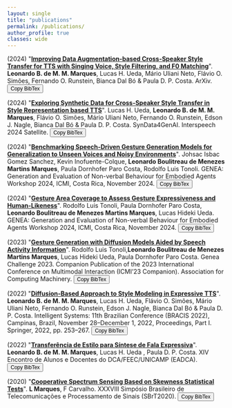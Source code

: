 ```yaml
---
layout: single
title: "publications"
permalink: /publications/
author_profile: true
classes: wide
---
```

(2024) "[**Improving Data Augmentation-based Cross-Speaker Style Transfer for TTS with Singing Voice, Style Filtering, and F0 Matching**](https://arxiv.org/pdf/2410.05620)". **Leonardo B. de M. M. Marques**, Lucas H. Ueda, Mário Uliani Neto, Flávio O. Simões, Fernando O. Runstein, Bianca Dal Bó & Paula D. P. Costa. ArXiv. <button onclick="copyBibTexImproving2024()">Copy BibTex</button>

<script>
function copyBibTexImproving2024() {
  const bibtex = `@misc{marques2024improvingdataaugmentationbasedcrossspeaker,
      title={Improving Data Augmentation-based Cross-Speaker Style Transfer for TTS with Singing Voice, Style Filtering, and F0 Matching}, 
      author={Leonardo B. de M. M. Marques and Lucas H. Ueda and Mário U. Neto and Flávio O. Simões and Fernando Runstein and Bianca Dal Bó and Paula D. P. Costa},
      year={2024},
      eprint={2410.05620},
      archivePrefix={arXiv},
      primaryClass={eess.AS},
      url={https://arxiv.org/abs/2410.05620}, 
  }`;
  navigator.clipboard.writeText(bibtex).then(() => {
    alert("BibTeX copied to clipboard!");
  }).catch(err => {
    console.error("Failed to copy text: ", err);
  });
}
</script>

(2024) "[**Exploring Synthetic Data for Cross-Speaker Style Transfer in Style Representation based TTS**](https://www.isca-archive.org/syndata4genai_2024/ueda24_syndata4genai.pdf)". Lucas H. Ueda, **Leonardo B. de M. M. Marques**, Flávio O. Simões, Mário Uliani Neto, Fernando O. Runstein, Edson J. Nagle, Bianca Dal Bó & Paula D. P. Costa. SynData4GenAI. Interspeech 2024 Satellite. <button onclick="copyBibTexExploring2024()">Copy BibTex</button>

<script>
function copyBibTexExploring2024() {
  const bibtex = `@article{ueda2024exploring,
  title={Exploring synthetic data for cross-speaker style transfer in style representation based TTS},
  author={Ueda, Lucas H and Marques, Leonardo B and Sim{\~o}es, Fl{\'a}vio O and Neto, M{\'a}rio U and Runstein, Fernando and B{\'o}, Bianca Dal and Costa, Paula DP},
  journal={arXiv preprint arXiv:2409.17364},
  year={2024}
  }`;
  navigator.clipboard.writeText(bibtex).then(() => {
    alert("BibTeX copied to clipboard!");
  }).catch(err => {
    console.error("Failed to copy text: ", err);
  });
}
</script>

(2024) "[**Benchmarking Speech-Driven Gesture Generation Models for Generalization to Unseen Voices and Noisy Environments**](https://openreview.net/pdf?id=m6FDIP5o4M)". Johsac Isbac Gomez Sanchez, Kevin Inofuente-Colque, **Leonardo Boulitreau de Menezes Martins Marques**, Paula Dornhofer Paro Costa, Rodolfo Luis Tonoli. GENEA: Generation and Evaluation of Non-verbal Behaviour for Embodied Agents Workshop 2024, ICMI, Costa Rica, November 2024. <button onclick="copyBibTexBenchmarking()">Copy BibTex</button>

<style>
  button {
    font-size: 12px
  }  
</style>

<script>
function copyBibTexBenchmarking() {
  const bibtex = `@inproceedings{
sanchez2024benchmarking,
title={Benchmarking Speech-Driven Gesture Generation Models for Generalization to Unseen Voices and Noisy Environments},
author={JOHSAC ISBAC GOMEZ SANCHEZ and Kevin Inofuente-Colque and Leonardo Boulitreau de Menezes Martins Marques and Paula Dornhofer Paro Costa and Rodolfo Luis Tonoli},
booktitle={GENEA: Generation and Evaluation of Non-verbal Behaviour for Embodied Agents Workshop 2024},
year={2024},
url={https://openreview.net/forum?id=m6FDIP5o4M}
}`;
  navigator.clipboard.writeText(bibtex).then(() => {
    alert("BibTeX copied to clipboard!");
  }).catch(err => {
    console.error("Failed to copy text: ", err);
  });
}
</script>

(2024) "[**Gesture Area Coverage to Assess Gesture Expressiveness and Human-Likeness**](https://openreview.net/pdf?id=Iso5lbByDI)". Rodolfo Luis Tonoli, Paula Dornhofer Paro Costa, **Leonardo Boulitreau de Menezes Martins Marques**, Lucas Hideki Ueda. GENEA: Generation and Evaluation of Non-verbal Behaviour for Embodied Agents Workshop 2024, ICMI, Costa Rica, November 2024.  <button onclick="copyBibTexGesture()">Copy BibTex</button>

<script>
function copyBibTexGesture() {
  const bibtex = `@inproceedings{
tonoli2024gesture,
title={Gesture Area Coverage to Assess Gesture Expressiveness and Human-Likeness},
author={Rodolfo Luis Tonoli and Paula Dornhofer Paro Costa and Leonardo Boulitreau de Menezes Martins Marques and Lucas Hideki Ueda},
booktitle={GENEA: Generation and Evaluation of Non-verbal Behaviour for Embodied Agents Workshop 2024},
year={2024},
url={https://openreview.net/forum?id=Iso5lbByDI}
}`;
  navigator.clipboard.writeText(bibtex).then(() => {
    alert("BibTeX copied to clipboard!");
  }).catch(err => {
    console.error("Failed to copy text: ", err);
  });
}
</script>

(2023) "[**Gesture Generation with Diffusion Models Aided by Speech Activity Information**](https://openreview.net/pdf?id=S9Efb3MoiZ)". Rodolfo Luis Tonoli,**Leonardo Boulitreau de Menezes Martins Marques**, Lucas Hideki Ueda, Paula Dornhofer Paro Costa. Genea Challenge 2023. Companion Publication of the 2023 International Conference on Multimodal Interaction (ICMI’23 Companion). Association for Computing Machinery. <button onclick="copyBibTexGesture2023()">Copy BibTex</button>

<script>
function copyBibTexGesture2023() {
  const bibtex = `@inproceedings{
tonoli2023gesture,
title={Gesture Generation with Diffusion Models Aided by Speech Activity Information},
author={Rodolfo Luis Tonoli and Leonardo Boulitreau de Menezes Martins Marques and Lucas Hideki Ueda and Paula Dornhofer Paro Costa},
booktitle={GENEA: Generation and Evaluation of Non-verbal Behaviour for Embodied Agents Challenge 2023},
year={2023},
url={https://openreview.net/forum?id=S9Efb3MoiZ}
}`;
  navigator.clipboard.writeText(bibtex).then(() => {
    alert("BibTeX copied to clipboard!");
  }).catch(err => {
    console.error("Failed to copy text: ", err);
  });
}
</script>

(2022) "[**Diffusion-Based Approach to Style Modeling in Expressive TTS**](https://www.researchgate.net/profile/Flavio-Simoes-3/publication/365495086_Diffusion-Based_Approach_to_Style_Modeling_in_Expressive_TTS/links/63b480fca03100368a4e0f1a/Diffusion-Based-Approach-to-Style-Modeling-in-Expressive-TTS.pdf)". **Leonardo B. de M. M. Marques**, Lucas H. Ueda, Flávio O. Simões, Mário Uliani Neto, Fernando O. Runstein, Edson J. Nagle, Bianca Dal Bó & Paula D. P. Costa. Intelligent Systems: 11th Brazilian Conference (BRACIS 2022), Campinas, Brazil, November 28–December 1, 2022, Proceedings, Part I. Springer, 2022, pp. 253–267. <button onclick="copyBibTexDiffusion()">Copy BibTex</button>

<script>
function copyBibTexDiffusion() {
  const bibtex = `@InProceedings{10.1007/978-3-031-21686-2_18,
author="B. de M. M. Marques, Leonardo
and Ueda, Lucas H.
and Sim{\~o}es, Fl{\'a}vio O.
and Uliani Neto, M{\'a}rio
and Runstein, Fernando O.
and Nagle, Edson J.
and B{\'o}, Bianca Dal
and Costa, Paula D. P.",
editor="Xavier-Junior, Jo{\~a}o Carlos
and Rios, Ricardo Ara{\'u}jo",
title="Diffusion-Based Approach to Style Modeling in Expressive TTS",
booktitle="Intelligent Systems",
year="2022",
publisher="Springer International Publishing",
address="Cham",
pages="253--267",
abstract="In this article, we propose an aggregation of denoising diffusion probabilistic models (DDPMs) onto an end-to-end text-to-speech system to learn a distribution of reference speaking styles in an unsupervised manner. By applying a few steps of a forward noising process to an embedding extracted from a reference mel spectrogram, we make profit of its information to reduce the diffusion chain and reconstruct an improved style embedding with only a few reverse steps, performing style transfer. Additionally, a proposed combination of spectrogram reconstruction and denoising losses allows for conditioning of the acoustic model on the synthesized style embeddings. A subjective perceptual evaluation is conducted to evaluate naturalness and style transfer capability of the proposed approach. The results show a 5-point increment on the mean of naturalness ratings and a preference of the raters (43{\%}) of our proposed approach over state-of-the-art models (29{\%}) in the style transfer scenario.",
isbn="978-3-031-21686-2"
}`;
  navigator.clipboard.writeText(bibtex).then(() => {
    alert("BibTeX copied to clipboard!");
  }).catch(err => {
    console.error("Failed to copy text: ", err);
  });
}
</script>

(2022) "[**Transferência de Estilo para Síntese de Fala Expressiva**](https://www.dca.fee.unicamp.br/portugues/pesquisa/seminarios/2022/manuscritos/papers/18.pdf)". **Leonardo B. de M. M. Marques**, Lucas H. Ueda , Paula D. P. Costa. XIV Encontro de Alunos e Docentes do DCA/FEEC/UNICAMP (EADCA). <button onclick="copyBibTexTransferencia()">Copy BibTex</button>

<script>
function copyBibTexTransferencia() {
  const bibtex = `@article{detransferencia,
  title={Transfer{\^e}ncia de Estilo para S{\'\i}ntese de Fala Expressiva},
  author={de MM Marques, Leonardo B and Ueda, Lucas H and Costa, Paula DP}
}`;
  navigator.clipboard.writeText(bibtex).then(() => {
    alert("BibTeX copied to clipboard!");
  }).catch(err => {
    console.error("Failed to copy text: ", err);
  });
}
</script>

(2020) "[**Cooperative Spectrum Sensing Based on Skewness Statistical Tests**](https://www.researchgate.net/profile/Leonardo-Marques-29/publication/349854796_Cooperative_Spectrum_Sensing_Based_on_Skewness_Statistical_Tests/links/6358b8028d4484154a36e19f/Cooperative-Spectrum-Sensing-Based-on-Skewness-Statistical-Tests.pdf?_tp=eyJjb250ZXh0Ijp7ImZpcnN0UGFnZSI6InB1YmxpY2F0aW9uIiwicGFnZSI6InB1YmxpY2F0aW9uIn19)". **L Marques**, F Carvalho. XXXVIII Simpósio Brasileiro de Telecomunicações e Processamento de Sinais (SBrT2020). <button onclick="copyBibTexCooperative()">Copy BibTex</button>

<script>
function copyBibTexCooperative() {
  const bibtex = `@article{marques2020cooperative,
  title={Cooperative spectrum sensing based on skewness statistical tests},
  author={Marques, L and Carvalho, F},
  journal={XXXVIII SIMP{\'O}SIO BRASILEIRO DE TELECOMUNICA{\c{C}}{\~O}ES E PROCESSAMENTO DE SINAIS-SBrT 2020},
  pages={22--25},
  year={2020}
}`;
  navigator.clipboard.writeText(bibtex).then(() => {
    alert("BibTeX copied to clipboard!");
  }).catch(err => {
    console.error("Failed to copy text: ", err);
  });
}
</script>
